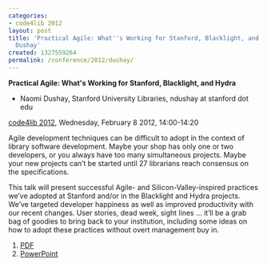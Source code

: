 ```yaml
---
categories:
- code4lib 2012
layout: post
title: 'Practical Agile: What''s Working for Stanford, Blacklight, and Hydra - Naomi
  Dushay'
created: 1327559264
permalink: /conference/2012/dushay/
---
```

<strong>Practical Agile: What's Working for Stanford, Blacklight, and Hydra</strong>
<ul>
<li>Naomi Dushay, Stanford University Libraries, ndushay at stanford dot edu</li>
</ul>
<p><a href="/conference/2012">code4lib 2012</a>, Wednesday, February 8 2012, 14:00-14:20</p>
<p>
Agile development techniques can be difficult to adopt in the context of library software development. Maybe your shop has only one or two developers, or you always have too many simultaneous projects. Maybe your new projects can’t be started until 27 librarians reach consensus on the specifications.
</p>
<p>
This talk will present successful Agile- and Silicon-Valley-inspired practices we’ve adopted at Stanford and/or in the Blacklight and Hydra projects. We’ve targeted developer happiness as well as improved productivity with our recent changes. User stories, dead week, sight lines … it’ll be a grab bag of goodies to bring back to your institution, including some ideas on how to adopt these practices without overt management buy in.
</p>

<ol>
  <li><a href="http://www.stanford.edu/~ndushay/code4lib2012/practical agile c4l 2012.pdf">PDF</a></li>     
  <li><a href="http://www.stanford.edu/~ndushay/code4lib2012/practical agile c4l 2012.pptx">PowerPoint</a></li>
</ol>
